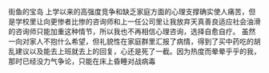街鱼的宝岛
上学以来的高强度竞争和缺乏家庭方面的心理支撑确实使人痛苦，但是学校里让向更惨者比惨的咨询师和上一任公司里让我放弃天真善良适应社会油滑的咨询师只能加重这种情节，所以我也不再相信心理咨询，选择自愈自疗。
虽然一向对家人不抱什么希望，但礼貌性在家庭群里汇报了病情，得到了买中药吃的胡乱建议以及能去上班就去上的回复，心还是死了一截。因为热度而晕晕乎乎的我，那时已经没力气争论，只能在床上昏睡对战病毒